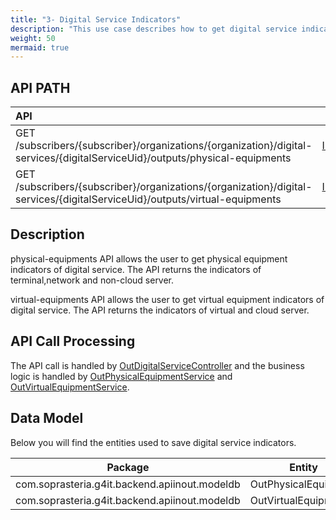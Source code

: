 ```yaml
---
title: "3- Digital Service Indicators"
description: "This use case describes how to get digital service indicators"
weight: 50
mermaid: true
---
```


## API PATH

| API                                                                                                                         | Swagger                                                                                                      | Use Cases                                                                                                                              |
|:----------------------------------------------------------------------------------------------------------------------------|--------------------------------------------------------------------------------------------------------------|:---------------------------------------------------------------------------------------------------------------------------------------|
| GET /subscribers/{subscriber}/organizations/{organization}/digital-services/{digitalServiceUid}/outputs/physical-equipments | [Input/Output](https://saas-g4it.com/api/swagger-ui/index.html#/digital-service-outputs/getDigitalServiceOutputsPhysicalEquipmentsRest)                                            | [Visualise digital service]({{% ref "/2-functional-documentation/use_cases/uc_digital_services/uc5_visualize_footprint.md" %}}) |
| GET /subscribers/{subscriber}/organizations/{organization}/digital-services/{digitalServiceUid}/outputs/virtual-equipments  | [Input/Output](https://saas-g4it.com/api/swagger-ui/index.html#/digital-service-outputs/getDigitalServiceOutputsVirtualEquipmentsRest) | [Visualise digital service]({{% ref "/2-functional-documentation/use_cases/uc_digital_services/uc5_visualize_footprint.md" %}}) |

## Description

physical-equipments API allows the user to get physical equipment indicators of digital service. The API returns the indicators of terminal,network and non-cloud server.

virtual-equipments API allows the user to get virtual equipment indicators of digital service. The API returns the indicators of virtual and cloud server.


## API Call Processing

The API call is handled
by [OutDigitalServiceController](https://github.com/G4ITTeam/g4it/blob/main/services/backend/src/main/java/com/soprasteria/g4it/backend/apiinout/controller/OutDigitalServiceController.java)
and the business logic is handled
by [OutPhysicalEquipmentService](https://github.com/G4ITTeam/g4it/blob/main/services/backend/src/main/java/com/soprasteria/g4it/backend/apiinout/business/OutPhysicalEquipmentService.java) and [OutVirtualEquipmentService](https://github.com/G4ITTeam/g4it/blob/main/services/backend/src/main/java/com/soprasteria/g4it/backend/apiinout/business/OutVirtualEquipmentService.java).

## Data Model 

Below you will find the entities used to save digital service indicators.

| Package                                       | Entity               | table                                                                                                                           |
|-----------------------------------------------|----------------------|---------------------------------------------------------------------------------------------------------------------------------|
| com.soprasteria.g4it.backend.apiinout.modeldb | OutPhysicalEquipment | [out_physical_equipment](../../db_documentation/information_system_and_digital_service_output_data/digital_service_output_data) |
| com.soprasteria.g4it.backend.apiinout.modeldb | OutVirtualEquipment  | [out_virtual_equipment](../../db_documentation/information_system_and_digital_service_output_data/digital_service_output_data)  |

